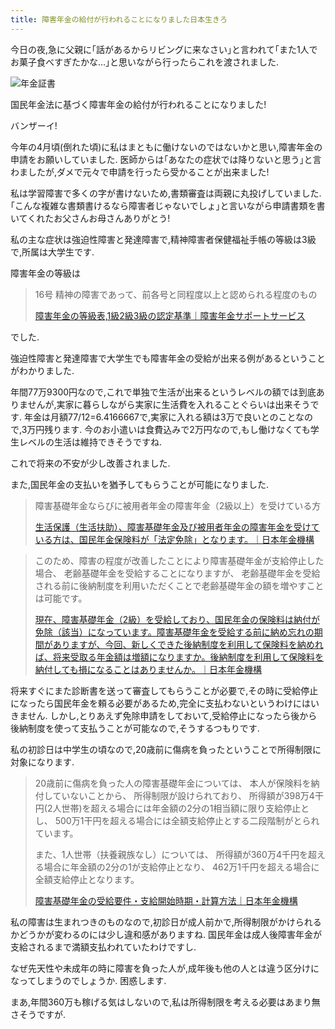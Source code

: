 ```yaml
---
title: 障害年金の給付が行われることになりました日本生きろ
---
```


今日の夜,急に父親に｢話があるからリビングに来なさい｣と言われて｢また1人でお菓子食べすぎたかな…｣と思いながら行ったらこれを渡されました.

![年金証書](/asset/2017-11-16-annuity.jpg)

国民年金法に基づく障害年金の給付が行われることになりました!

バンザーイ!

今年の4月頃(倒れた頃)に私はまともに働けないのではないかと思い,障害年金の申請をお願いしていました.
医師からは｢あなたの症状では降りないと思う｣と言わましたが,ダメで元々で申請を行ったら受かることが出来ました!

私は学習障害で多くの字が書けないため,書類審査は両親に丸投げしていました.
｢こんな複雑な書類書けるなら障害者じゃないでしょ｣と言いながら申請書類を書いてくれたお父さんお母さんありがとう!

私の主な症状は強迫性障害と発達障害で,精神障害者保健福祉手帳の等級は3級で,所属は大学生です.

障害年金の等級は

> 16号 精神の障害であって、前各号と同程度以上と認められる程度のもの
>
> [障害年金の等級表,1級2級3級の認定基準｜障害年金サポートサービス](https://nenkin-support.jp/knowledge/grade/)

でした.

強迫性障害と発達障害で大学生でも障害年金の受給が出来る例があるということがわかりました.

年間77万9300円なので,これで単独で生活が出来るというレベルの額では到底ありませんが,実家に暮らしながら実家に生活費を入れることぐらいは出来そうです.
年金は月額77/12=6.4166667で,実家に入れる額は3万で良いとのことなので,3万円残ります.
今のお小遣いは食費込みで2万円なので,もし働けなくても学生レベルの生活は維持できそうですね.

これで将来の不安が少し改善されました.

また,国民年金の支払いを猶予してもらうことが可能になりました.

> 障害基礎年金ならびに被用者年金の障害年金（2級以上）を受けている方
>
> [生活保護（生活扶助）、障害基礎年金及び被用者年金の障害年金を受けている方は、国民年金保険料が「法定免除」となります。｜日本年金機構](http://www.nenkin.go.jp/service/kokunen/menjo/20140710.html)

> このため、障害の程度が改善したことにより障害基礎年金が支給停止した場合、
> 老齢基礎年金を受給することになりますが、
> 老齢基礎年金を受給される前に後納制度を利用いただくことで老齢基礎年金の額を増やすことは可能です。
>
> [現在、障害基礎年金（2級）を受給しており、国民年金の保険料は納付が免除（該当）になっています。障害基礎年金を受給する前に納め忘れの期間がありますが、今回、新しくできた後納制度を利用して保険料を納めれば、将来受取る年金額は増額になりますか。後納制度を利用して保険料を納付しても損になることはありませんか。｜日本年金機構](http://www.nenkin.go.jp/faq/kokunen/konoseido/jukyukankei/20130411.html)

将来すぐにまた診断書を送って審査してもらうことが必要で,その時に受給停止になったら国民年金を頼る必要があるため,完全に支払わないというわけにはいきません.
しかし,とりあえず免除申請をしておいて,受給停止になったら後から後納制度を使って支払うことが可能なので,そうするつもりです.

私の初診日は中学生の頃なので,20歳前に傷病を負ったということで所得制限に対象になります.

> 20歳前に傷病を負った人の障害基礎年金については、
> 本人が保険料を納付していないことから、
> 所得制限が設けられており、
> 所得額が398万4干円(2人世帯)を超える場合には年金額の2分の1相当額に限り支給停止とし、
> 500万1干円を超える場合には全額支給停止とする二段階制がとられています。
>
> また、1人世帯（扶養親族なし）については、
> 所得額が360万4千円を超える場合に年金額の2分の1が支給停止となり、
> 462万1千円を超える場合に全額支給停止となります。
>
> [障害基礎年金の受給要件・支給開始時期・計算方法｜日本年金機構](http://www.nenkin.go.jp/service/jukyu/shougainenkin/jukyu-yoken/20150514.html)

私の障害は生まれつきのものなので,初診日が成人前かで,所得制限がかけられるかどうかが変わるのには少し違和感がありますね.
国民年金は成人後障害年金が支給されるまで満額支払われていたわけですし.

なぜ先天性や未成年の時に障害を負った人が,成年後も他の人とは違う区分けになってしまうのでしょうか.
困惑します.

まあ,年間360万も稼げる気はしないので,私は所得制限を考える必要はあまり無さそうですが.

